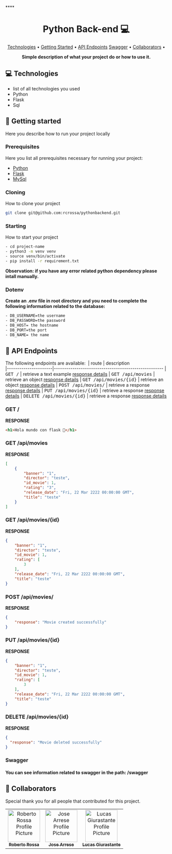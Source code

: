 ****<h1 align="center" style="font-weight: bold;">Python Back-end 💻</h1>

<p align="center">
 <a href="#tech">Technologies</a> • 
 <a href="#started">Getting Started</a> • 
  <a href="#routes">API Endpoints</a> 
  <a href="#swagger">Swagger</a> •
 <a href="#colab">Collaborators</a> •
 <!-- <a href="#contribute">Contribute</a> -->
</p>

<p align="center">
    <b>Simple description of what your project do or how to use it.</b>
</p>
<h2 id="tech">💻 Technologies</h2>

- list of all technologies you used
- Python
- Flask
- Sql

<h2 id="started">🚀 Getting started</h2>

Here you describe how to run your project locally

<h3>Prerequisites</h3>

Here you list all prerequisites necessary for running your project:

- [Python](https://www.python.org)
- [Flask](https://github.com)
- [MySql](https://www.mysql.com)

<h3>Cloning</h3>

How to clone your project


```bash
git clone git@github.com:rcrossa/pythonbackend.git
```

<h3>Starting</h3>

How to start your project

```bash
- cd project-name
- python3 -m venv venv
- source venv/bin/activate 
- pip install -r requirement.txt
```
<b>Observation: if you have any error related python dependency please intall manually.</b>

<h3>Dotenv</h3>
<b>Create an .env file in root directory and you need to complete the following information related to the database:</b> 

```bash
- DB_USERNAME=the username 
- DB_PASSWORD=the password 
- DB_HOST= the hostname 
- DB_PORT=the port 
- DB_NAME= the name 
```


 <h2 id="routes">📍 API Endpoints</h2>

The following endpoints are available:
​
| route               | description                                          
|----------------------|-----------------------------------------------------
| <kbd>GET /</kbd>     | retrieve a text example [response details](#get-text)
| <kbd>GET /api/movies</kbd>     | retrieve an object [response details](#get-object)
| <kbd>GET /api/movies/{id}</kbd>     | retrieve an object [response details](#get-movieby-id)
| <kbd>POST /api/movies/</kbd>     | retrieve a response [response details](#create-movie)
| <kbd>PUT /api/movies/{id}</kbd>     | retrieve a response [response details](#get-movie)
| <kbd>DELETE /api/movies/{id}</kbd>     | retrieve a response [response details](#delete-movie)


<h3 id="get-text">GET /</h3>

**RESPONSE**
```html
<h1>Hola mundo con flask 🐍</h1>
```
<h3 id="get-object">GET /api/movies</h3>

**RESPONSE**
```json
[
    {
        "banner": "1",
        "director": "teste",
        "id_movie": 1,
        "rating": "3",
        "release_date": "Fri, 22 Mar 2222 00:00:00 GMT",
        "title": "teste"
    }
]
```
<h3 id="get-movieby-id">GET /api/movies/{id}</h3>

**RESPONSE**
```json
{
    "banner": "1",
    "director": "teste",
    "id_movie": 1,
    "rating": [
        3
    ],
    "release_date": "Fri, 22 Mar 2222 00:00:00 GMT",
    "title": "teste"
}
```
<h3 id="create-movie">POST /api/movies/</h3>

**RESPONSE**
```json
{
    "response": "Movie created successfully"
}
```
<h3 id="update-movie">PUT /api/movies/{id}</h3>

**RESPONSE**
```json
{
    "banner": "1",
    "director": "teste",
    "id_movie": 1,
    "rating": [
        3
    ],
    "release_date": "Fri, 22 Mar 2222 00:00:00 GMT",
    "title": "teste"
}
```
<h3 id="delete-movie">DELETE /api/movies/{id}</h3>

**RESPONSE**
```json
{
  "response": "Movie deleted successfully"
}
```

<h3 id="swagger">Swagger</h3>
<h4>You can see information related to swagger in the path: /swagger</h4>


<h2 id="colab">🤝 Collaborators</h2>

Special thank you for all people that contributed for this project.

<table>
  <tr>
    <td align="center">
      <a href="#">
        <img src="https://avatars.githubusercontent.com/u/28865492?v=4" width="100px;" alt="Roberto Rossa Profile Picture"/><br>
        <sub>
          <b>Roberto Rossa</b>
        </sub>
      </a>
    </td>
    <td align="center">
      <a href="#">
        <img src="https://avatars.githubusercontent.com/u/49814034?v=4" width="100px;" alt="Jose Arrese Profile Picture"/><br>
        <sub>
          <b>Jose Arrese</b>
        </sub>
      </a>
    </td>
    <td align="center">
      <a href="#">
        <img src="https://avatars.githubusercontent.com/u/20940000?v=4" width="100px;" 
        alt="Lucas Giurastante Profile Picture"/><br>
        <sub>
          <b>Lucas Giurastante</b>
        </sub>
      </a>
    </td>
  </tr>
</table>

<!-- <h2 id="contribute">📫 Contribute</h2>

Here you will explain how other developers can contribute to your project. For example, explaining how can create their branches, which patterns to follow and how to open an pull request

1. `git clone https://github.com/Fernanda-Kipper/text-editor.git`
2. `git checkout -b feature/NAME`
3. Follow commit patterns
4. Open a Pull Request explaining the problem solved or feature made, if exists, append screenshot of visual modifications and wait for the review!

<h3>Documentations that might help</h3>

[📝 How to create a Pull Request](https://www.atlassian.com/br/git/tutorials/making-a-pull-request)

[💾 Commit pattern](https://gist.github.com/joshbuchea/6f47e86d2510bce28f8e7f42ae84c716) -->